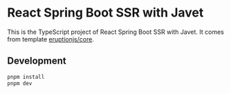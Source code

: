 # React Spring Boot SSR with Javet

This is the TypeScript project of React Spring Boot SSR with Javet. It comes from template [eruptionjs/core](https://github.com/eruptionjs/core).

## Development

```bash
pnpm install
pnpm dev
```

